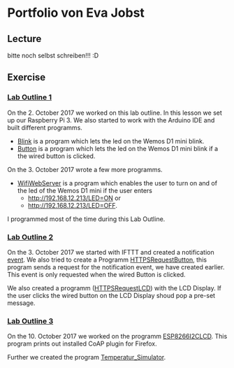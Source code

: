 # Portfolio von Eva Jobst
## Lecture
bitte noch selbst schreiben!!! :D
## Exercise
### [Lab Outline 1](https://github.com/EvaJobst/IOT_HametnerJobst/blob/master/1_Lab_Outline.md)
On the 2. October 2017 we worked on this lab outline. In this lesson we set up our Raspberry Pi 3. We also started to work with the Arduino IDE and built different programms.
- [Blink](https://github.com/EvaJobst/IOT_HametnerJobst/blob/master/Lab_Outline/Blink/Blink.ino) is a program which lets the led on the Wemos D1 mini blink.
- [Button](https://github.com/EvaJobst/IOT_HametnerJobst/blob/master/Lab_Outline/Button/Button.ino) is a program which lets the led on the Wemos D1 mini blink if a the wired button is clicked.

On the 3. October 2017 wrote a few more programms.
- [WifiWebServer](https://github.com/EvaJobst/IOT_HametnerJobst/blob/master/Lab_Outline/WiFiWebServer/WiFiWebServer.ino) is a program which enables the user to turn on and of the led of the Wemos D1 mini if the user enters
  - http://192.168.12.213/LED=ON or
  - http://192.168.12.213/LED=OFF.

I programmed most of the time during this Lab Outline.

### [Lab Outline 2](https://github.com/EvaJobst/IOT_HametnerJobst/blob/master/2_Lab_Outline.md)
On  the 3. October 2017 we started with IFTTT and created a notification [event](https://maker.ifttt.com/trigger/notify_phone/with/key/dpLOveXyj81hUdJ8GoGo6d). We also tried to create a Programm [HTTPSRequestButton](https://github.com/EvaJobst/IOT_HametnerJobst/blob/master/Lab_Outline/HTTPSRequest_Button/HTTPSRequest.ino), this program sends a request for the notification event, we have created earlier. This event is only requested when the wired Button is clicked.

We also created a programm ([HTTPSRequestLCD](https://github.com/EvaJobst/IOT_HametnerJobst/blob/master/Lab_Outline/HTTPSRequest_LCD/HTTPSRequest.ino)) with the LCD Display. If the user clicks the wired button on the LCD Display shoud pop a pre-set message.

### [Lab Outline 3](https://github.com/EvaJobst/IOT_HametnerJobst/blob/master/3_Lab_Outline.md)
On the 10. October 2017 we worked on the programm [ESP8266I2CLCD](https://github.com/EvaJobst/IOT_HametnerJobst/blob/master/Lab_Outline/ESP8266I2CLCD/ESP8266I2CLCD.ino). This program prints out installed CoAP plugin for Firefox.

Further we created the program [Temperatur_Simulator](https://github.com/EvaJobst/IOT_HametnerJobst/tree/master/Lab_Outline/Temperature_Simulation).
